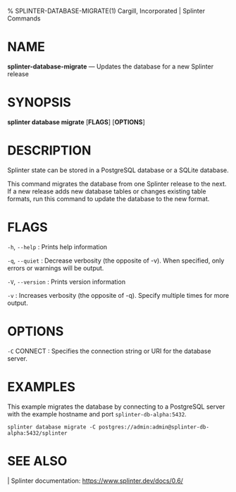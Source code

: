 % SPLINTER-DATABASE-MIGRATE(1) Cargill, Incorporated | Splinter Commands
<!--
  Copyright 2018-2021 Cargill Incorporated
  Licensed under Creative Commons Attribution 4.0 International License
  https://creativecommons.org/licenses/by/4.0/
-->

NAME
====

**splinter-database-migrate** — Updates the database for a new Splinter
release

SYNOPSIS
========

**splinter database migrate** \[**FLAGS**\] \[**OPTIONS**\]

DESCRIPTION
===========

Splinter state can be stored in a PostgreSQL database or a SQLite database.

This command migrates the database from one Splinter release to the next.
If a new release adds new database tables or changes existing table formats,
run this command to update the database to the new format.

FLAGS
=====

`-h`, `--help`
: Prints help information

`-q`, `--quiet`
: Decrease verbosity (the opposite of -v). When specified, only errors or
  warnings will be output.

`-V`, `--version`
: Prints version information

`-v`
: Increases verbosity (the opposite of -q). Specify multiple times for more
  output.

OPTIONS
=======

`-C` CONNECT
: Specifies the connection string or URI for the database server.

EXAMPLES
========
This example migrates the database by connecting to a PostgreSQL server
with the example hostname and port `splinter-db-alpha:5432`.

```
splinter database migrate -C postgres://admin:admin@splinter-db-alpha:5432/splinter
```

SEE ALSO
========
| Splinter documentation: https://www.splinter.dev/docs/0.6/
